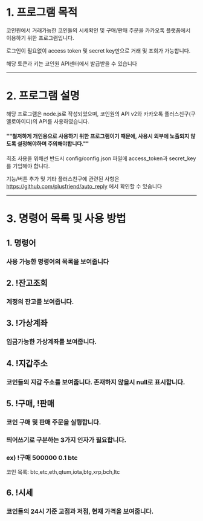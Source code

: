 




<h1>1. 프로그램 목적</h1>



코인원에서 거래가능한 코인들의 시세확인 및 구매/판매 주문을 카카오톡 플랫폼에서 이용하기 위한 프로그램입니다.

로그인이 필요없이 access token 및 secret key만으로 거래 및 조회가 가능합니다.

해당 토큰과 키는 코인원 API센터에서 발급받을 수 있습니다



<hr />


<h1>2. 프로그램 설명</h1>

해당 프로그램은 node.js로 작성되었으며, 코인원의 API v2와 카카오톡 플러스친구(구 옐로아이디)의 API를 사용하였습니다.


<h4>""철저하게 개인용으로 사용하기 위한 프로그램이기 때문에, 사용시 외부에 노출되지 않도록 설정해야하며 주의해야합니다.""</h4>


최초 사용을 위해선 반드시 config/config.json 파일에 access_token과 secret_key를 기입해야 합니다.


기능/버튼 추가 및 기타 플러스친구에 관련된 사항은 https://github.com/plusfriend/auto_reply 에서 확인할 수 있습니다


<hr />

<h1>3. 명령어 목록 및 사용 방법 </h1>

<h2>1. 명령어</h2>

<h3>사용 가능한 명령어의 목록을 보여줍니다</h3>

<h2>2. !잔고조회</h2>

<h3>계정의 잔고를 보여줍니다.</h3>

<h2>3. !가상계좌</h3>

<h3>입금가능한 가상계좌를 보여줍니다.</h3>

<h2>4. !지갑주소</h2>

<h3>코인들의 지갑 주소를 보여줍니다. 존재하지 않을시 null로 표시합니다.</h3>

<h2>5. !구매, !판매</h3>

<h3>코인 구매 및 판매 주문을 실행합니다.</h3> 
<h3>띄어쓰기로 구분하는 3가지 인자가 필요합니다.</h3>
<h3>ex) !구매 500000 0.1 btc </h3>

코인 목록: btc,etc,eth,qtum,iota,btg,xrp,bch,ltc

<h2>6. !시세</h2>
<h3>코인들의 24시 기준 고점과 저점, 현재 가격을 보여줍니다.</h3>
